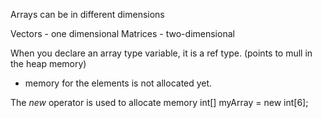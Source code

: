 Arrays can be in different dimensions

Vectors - one dimensional
Matrices - two-dimensional

When you declare an array type variable, it is a ref type. (points to mull in the heap memory)
- memory for the elements is not allocated yet.

The *new* operator is used to allocate memory
int[] myArray = new int[6];